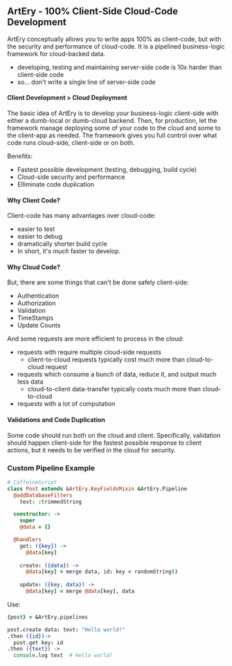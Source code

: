 ## ArtEry - 100% Client-Side Cloud-Code Development

ArtEry conceptually allows you to write apps 100% as client-code, but with the security and performance of cloud-code. It is a pipelined business-logic framework for cloud-backed data.

* developing, testing and maintaining server-side code is 10x harder than client-side code
* so... don't write a single line of server-side code

#### Client Development > Cloud Deployment

The basic idea of ArtEry is to develop your business-logic client-side with either a dumb-local or dumb-cloud backend. Then, for production, let the framework manage deploying some of your code to the cloud and some to the client-app as needed. The framework gives you full control over what code runs cloud-side, client-side or on both.

Benefits:

* Fastest possible development (testing, debugging, build cycle)
* Cloud-side security and performance
* Elliminate code duplication

#### Why Client Code?

Client-code has many advantages over cloud-code:

* easier to test
* easier to debug
* dramatically shorter build cycle
* In short, it's *much* faster to develop.

#### Why Cloud Code?

But, there are some things that can't be done safely client-side:

* Authentication
* Authorization
* Validation
* TimeStamps
* Update Counts

And some requests are more efficient to process in the cloud:

* requests with require multiple cloud-side requests
  * client-to-cloud requests typically cost much more than cloud-to-cloud request
* requests which consume a bunch of data, reduce it, and output much less data
  * cloud-to-client data-transfer typically costs much more than cloud-to-cloud
* requests with a lot of computation

#### Validations and Code Duplication

Some code should run both on the cloud and client. Specifically, validation should happen client-side for the fastest possible response to client actions, but it needs to be verified in the cloud for security.

### Custom Pipeline Example

```coffeescript
# CaffeineScript
class Post extends &ArtEry.KeyFieldsMixin &ArtEry.Pipeline
  @addDatabaseFilters
    text: :trimmedString

  constructor: ->
    super
    @data = {}

  @handlers
    get: ({key}) -> 
      @data[key]
    
    create: ({data}) -> 
      @data[key] = merge data, id: key = randomString()
      
    update: ({key, data}) -> 
      @data[key] = merge @data[key], data
```

Use:

```coffeescript
{post} = &ArtEry.pipelines

post.create data: text: "Hello world!"
.then ({id})->
  post.get key: id
.then ({text}) ->
  console.log text  # Hello world!
```